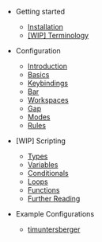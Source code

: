 - Getting started

  - [Installation](getting_started/installation.md)
  - [[WIP] Terminology](getting_started/terminology.md)
  
- Configuration

  - [Introduction](configuration/introduction.md)
  - [Basics](configuration/basics.md)
  - [Keybindings](configuration/keybindings.md)
  - [Bar](configuration/bar.md)
  - [Workspaces](configuration/workspaces.md)
  - [Gap](configuration/gap.md)
  - [Modes](configuration/modes.md)
  - [Rules](configuration/rules.md)

- [WIP] Scripting

  - [Types](scripting/types.md)
  - [Variables](scripting/variables.md)
  - [Conditionals](scripting/conditionals.md)
  - [Loops](scripting/loops.md)
  - [Functions](scripting/functions.md)
  - [Further Reading](scripting/further_reading.md)

- Example Configurations

  - [timuntersberger](example_configurations/timuntersberger.md)